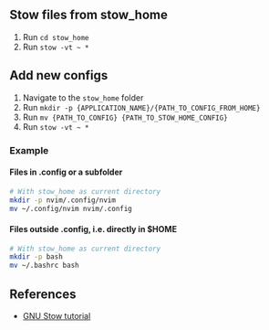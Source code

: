 ## Stow files from stow_home

1. Run `cd stow_home`
2. Run `stow -vt ~ *`

## Add new configs

1. Navigate to the `stow_home` folder
2. Run `mkdir -p {APPLICATION_NAME}/{PATH_TO_CONFIG_FROM_HOME}`
3. Run `mv {PATH_TO_CONFIG} {PATH_TO_STOW_HOME_CONFIG}`
4. Run `stow -vt ~ *`

### Example

#### Files in .config or a subfolder

```bash
# With stow_home as current directory
mkdir -p nvim/.config/nvim
mv ~/.config/nvim nvim/.config
```

#### Files outside .config, i.e. directly in $HOME

```bash
# With stow_home as current directory
mkdir -p bash
mv ~/.bashrc bash
```

## References

- [GNU Stow tutorial](https://linustechtips.com/topic/1369746-howto-backup-your-configuration-files-dotfiles-in-linux-using-stow-and-git/)

